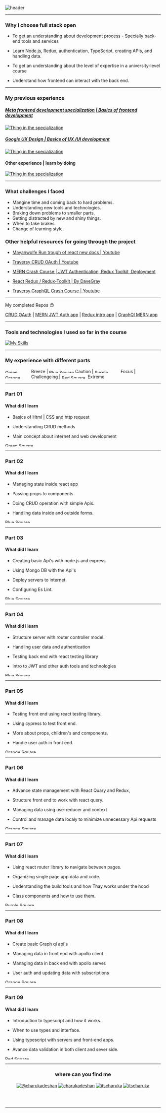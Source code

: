 
  

  

![header](https://capsule-render.vercel.app/api?type=waving&color=gradient&$with=auto&height=350&section=header&text=Fullstackopen%20exercises&animation=fadeIn&fontSize=60)

  

  

---

  

  

### Why I choose full stack open

  

  

- To get an understanding about development process - Specially back-end tools and services

  

- Learn Node.js, Redux, authentication, TypeScript, creating APIs, and handling data.

  

- To get an understanding about the level of expertise in a university-level course

  

- Understand how frontend can interact with the back end.

  

  

---

  

  

### My previous experience

  

  

##### [Meta frontend development specialization | Basics of frontend development](https://coursera.org/share/3e93587f3532fa130e355dbf61b6b96f)

  

  

[![Thing in the specialization](https://skillicons.dev/icons?i=js,react,nodejs,css,html,git,linux,github,jest,figma,&perline=14)](https://skillicons.dev)

  

##### [Google UX Design | Basics of UX /UI development](https://coursera.org/share/e9a16ace37985180f9a8e4051e435019)

  

  

[![Thing in the specialization](https://skillicons.dev/icons?i=figma,webflow,xd&perline=14)](https://skillicons.dev)

  

  

#### Other experience | learn by doing

  

  

[![Thing in the specialization](https://skillicons.dev/icons?i=postman,vite,d3,tailwind,wordpress&perline=14)](https://skillicons.dev)

  

  

---

  

  

### What challenges I faced

- Mangine time and coming back to hard problems.
 - Understanding new tools and technologies.
 - Braking down problems to smaller parts.
 - Getting distracted by new and shiny things.
 - When to take brakes.
 - Change of learning style.
  

### Other helpful resources for going through the project

  

  

- [Mayanwolfe Run trough of react new docs | Youtube](https://www.youtube.com/watch?v=Of4SLBLlUAY)

  

- [Traversy CRUD OAuth | Youtube](https://www.youtube.com/watch?v=SBvmnHTQIPY&t=1185s&pp=ygUUIFRyYXZlcnN5IENSVUQgT0F1dGg=)

  

- [MERN Crash Course | JWT Authentication, Redux Toolkit, Deployment](https://www.youtube.com/watch?v=R4AhvYORZRY)

- [React Redux / Redux-Toolkit | By DaveGray](https://youtu.be/NqzdVN2tyvQ?si=ASIHnk49_U9BDSAf)

- [Traversy GraphQL Crash Course | Youtube](https://www.youtube.com/watch?v=BcLNfwF04Kw)

---

My completed Repos 😊

[CRUD OAuth](https://github.com/itscharukadeshan/Story-app) | [MERN JWT Auth app](https://github.com/itscharukadeshan/MERN---JWT---auth) | [Redux intro app](https://github.com/itscharukadeshan/Reduxt-intro) | [GraphQl MERN app](https://github.com/itscharukadeshan/GraphQL-With-Full-Stack-MERN-Project)

  

---

  

  

### Tools and technologies I used so far in the course

  

  

[![My Skills](https://skillicons.dev/icons?i=js,react,d3,nodejs,express,css,html,docker,git,github,jest,postman,tailwind,vite,figma,webflow&perline=14)](https://skillicons.dev)

  
---
### My experience with different parts

 
 <img src="https://raw.githubusercontent.com/Tarikul-Islam-Anik/Animated-Fluent-Emojis/master/Emojis/Symbols/Green%20Square.png" alt="Green Square" width="80" height="10" /> Breeze  |  <img src="https://raw.githubusercontent.com/Tarikul-Islam-Anik/Animated-Fluent-Emojis/master/Emojis/Symbols/Blue%20Square.png" alt="Blue Square" width="80" height="10" /> Caution | <img src="https://raw.githubusercontent.com/Tarikul-Islam-Anik/Animated-Fluent-Emojis/master/Emojis/Symbols/Purple%20Square.png" alt="Purple Square" width="80" height="10" /> Focus | <img src="https://raw.githubusercontent.com/Tarikul-Islam-Anik/Animated-Fluent-Emojis/master/Emojis/Symbols/Orange%20Square.png" alt="Orange Square" width="80" height="10" /> Challengeing | <img src="https://raw.githubusercontent.com/Tarikul-Islam-Anik/Animated-Fluent-Emojis/master/Emojis/Symbols/Red%20Square.png" alt="Red Square" width="80" height="10" />  Extreme

---
  

### Part 01 


  

  

#### What did I learn

  

  

- Basics of Html | CSS and http request

  

- Understanding CRUD methods

  

- Main concept about internet and web development

  

  

<img src="https://raw.githubusercontent.com/Tarikul-Islam-Anik/Animated-Fluent-Emojis/master/Emojis/Symbols/Green%20Square.png" alt="Green Square" width="2005" height="10" />

  ---
  

### Part 02

  

  

#### What did I learn

  

  

- Managing state inside react app

  

- Passing props to components

  

- Doing CRUD operation with simple Apis.

  

- Handling data inside and outside forms.

  

  

<img src="https://raw.githubusercontent.com/Tarikul-Islam-Anik/Animated-Fluent-Emojis/master/Emojis/Symbols/Blue%20Square.png" alt="Blue Square" width="2005" height="10" />

  ---

### Part 03

  

  

#### What did I learn

  

  

- Creating basic Api's with node.js and express

  

- Using Mongo DB with the Api's

  

- Deploy servers to internet.

  

- Configuring Es Lint.

  

  

 <img src="https://raw.githubusercontent.com/Tarikul-Islam-Anik/Animated-Fluent-Emojis/master/Emojis/Symbols/Blue%20Square.png" alt="Blue Square" width="2005" height="10" />

  
---
  

### Part 04

  

  

#### What did I learn

  

  

- Structure server with router controller model.

  

- Handling user data and authentication

  

- Testing back end with react testing library

  

- Intro to JWT and other auth tools and technologies

  

  

<img src="https://raw.githubusercontent.com/Tarikul-Islam-Anik/Animated-Fluent-Emojis/master/Emojis/Symbols/Blue%20Square.png" alt="Blue Square" width="2005" height="10" />

  

  ---

### Part 05

  

  

#### What did I learn

  

  

- Testing front end using react testing library.

  

- Using cypress to test front end.

  

- More about props, children's and components.

  

- Handle user auth in front end.

  

  

<img src="https://raw.githubusercontent.com/Tarikul-Islam-Anik/Animated-Fluent-Emojis/master/Emojis/Symbols/Orange%20Square.png" alt="Orange Square" width="2005" height="10" />
  

  
---
### Part 06

  

  

#### What did I learn

  

  

- Advance state management with React Quary and Redux,

  

- Structure front end to work with react query.

  

- Managing data using use-reducer and context

  

- Control and manage data localy to minimize unnecessary Api requests

  

<img src="https://raw.githubusercontent.com/Tarikul-Islam-Anik/Animated-Fluent-Emojis/master/Emojis/Symbols/Orange%20Square.png" alt="Orange Square" width="2005" height="10" />

  
---
  

### Part 07

  

  

#### What did I learn

  

  

- Using react router library to navigate between pages.

  

- Organizing single page app data and code.

  

- Understanding the build tools and how Thay works under the hood

  

- Class components and how to use them.

  

  

<img src="https://raw.githubusercontent.com/Tarikul-Islam-Anik/Animated-Fluent-Emojis/master/Emojis/Symbols/Purple%20Square.png" alt="Purple Square" width="2005" height="10" />

  ---

### Part 08

  

  

#### What did I learn

  

  

- Create basic Graph ql api's

- Managing data in front end with apollo client.

- Managing data in back end with apollo server.

- User auth and updating data with subscriptions

  

  

<img src="https://raw.githubusercontent.com/Tarikul-Islam-Anik/Animated-Fluent-Emojis/master/Emojis/Symbols/Orange%20Square.png" alt="Orange Square" width="2005" height="10" />

 ---

### Part 09

  

  

#### What did I learn

  

  

- Introduction to typescript and how it works.

  

- When to use types and interface.

  

- Using typescript with servers and front-end apps.

  

- Avance data validation in both client and sever side.

  
  
  
  

  

 <img src="https://raw.githubusercontent.com/Tarikul-Islam-Anik/Animated-Fluent-Emojis/master/Emojis/Symbols/Red%20Square.png" alt="Red Square" width="2005" height="10" />
  

---  

<h3  align="center">where can you find me </h3>

  

  

<div>

<p  align="center">
<a  href="https://medium.com/@charukadeshan"  target="blank"><img  align="center"  src="https://img.shields.io/badge/Medium-12100E?style=for-the-badge&logo=medium&logoColor=white"  alt="@charukadeshan" /></a>
<a  href="https://linkedin.com/in/charukadeshan"  target="blank"><img  align="center"  src="https://img.shields.io/badge/LinkedIn-0077B5?style=for-the-badge&logo=linkedin&logoColor=white"  alt="charukadeshan" /></a>
<a  href="https://twitter.com/itscharuka"  target="blank"><img  align="center"  src="https://img.shields.io/badge/Twitter-1DA1F2?style=for-the-badge&logo=twitter&logoColor=white"  alt="itscharuka" /></a>
<a  href="https://www.figma.com/@charukadeshan"  target="blank"><img  align="center"  src="https://img.shields.io/badge/Figma-F24E1E?style=for-the-badge&logo=figma&logoColor=white"  alt="itscharuka" /></a> </p>

  

<br></br>

  

  

---
